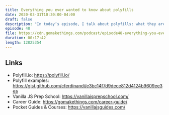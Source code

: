 ```yaml
---
title: Everything you ever wanted to know about polyfills
date: 2020-03-31T10:30:00-04:00
draft: false
description: "In today’s episode, I talk about polyfills: what they are, why I love them, and how to write your own."
episode: 48
file: https://cdn.gomakethings.com/podcast/episode48-everything-you-ever-wanted-to-know-about-polyfills.mp3
duration: 00:17:42
length: 12825354
---
```


## Links

- Polyfill.io: https://polyfill.io/
- Polyfill examples: https://gist.github.com/cferdinandi/e3bc14f7d9dece812d4124b9609ee3ea
- Vanilla JS Prep School: https://vanillajsprepschool.com/
- Career Guide: https://gomakethings.com/career-guide/
- Pocket Guides & Courses: https://vanillajsguides.com/